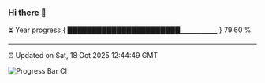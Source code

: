 ### Hi there 👋

⏳ Year progress { ███████████████████████▁▁▁▁▁▁▁ } 79.60 %

---

⏰ Updated on Sat, 18 Oct 2025 12:44:49 GMT

![Progress Bar CI](https://github.com/ZhaoGui/ZhaoGui/workflows/Progress%20Bar%20CI/badge.svg)
